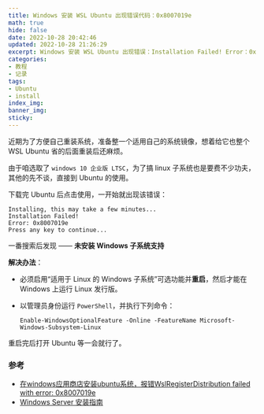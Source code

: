 ```yaml
---
title: Windows 安装 WSL Ubuntu 出现错误代码：0x8007019e
math: true
hide: false
date: 2022-10-28 20:42:46
updated: 2022-10-28 21:26:29
excerpt: Windows 安装 WSL Ubuntu 出现错误：Installation Failed! Error：0x8007019e
categories: 
- 教程
- 记录
tags:
- Ubuntu
- install
index_img:
banner_img:
sticky:
---
```


近期为了方便自己重装系统，准备整一个适用自己的系统镜像，想着给它也整个 WSL Ubuntu 省的后面重装后还麻烦。

由于咱选取了 `windows 10 企业版 LTSC`，为了搞 linux 子系统也是要费不少功夫，其他的先不谈，直接到 Ubuntu 的使用。

下载完 Ubuntu 后点击使用，一开始就出现该错误：

```
Installing, this may take a few minutes...
Installation Failed!
Error: 0x8007019e
Press any key to continue...
```

一番搜索后发现 —— **未安装 Windows 子系统支持**

**解决办法**：
+ 必须启用“适用于 Linux 的 Windows 子系统”可选功能并**重启**，然后才能在 Windows 上运行 Linux 发行版。
+ 以管理员身份运行 `PowerShell`，并执行下列命令：
  
  ```pwershell
  Enable-WindowsOptionalFeature -Online -FeatureName Microsoft-Windows-Subsystem-Linux
  ```

重启完后打开 Ubuntu 等一会就行了。

### 参考
+ [在windows应用商店安装ubuntu系统，报错WslRegisterDistribution failed with error: 0x8007019e](https://www.cnblogs.com/cai1432452416/p/11748610.html)
+ [Windows Server 安装指南](https://learn.microsoft.com/zh-cn/windows/wsl/install-on-server)